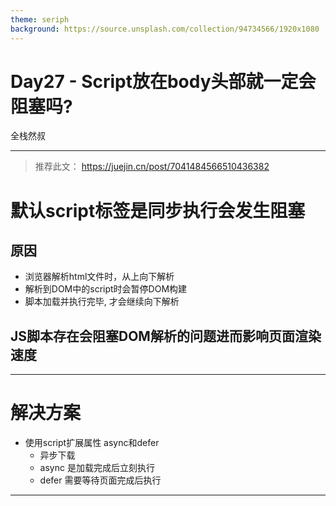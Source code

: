 ```yaml
---
theme: seriph
background: https://source.unsplash.com/collection/94734566/1920x1080
---
```


# Day27 - Script放在body头部就一定会阻塞吗?
全栈然叔

---

> 推荐此文： https://juejin.cn/post/7041484566510436382
# 默认script标签是同步执行会发生阻塞
## 原因
- 浏览器解析html文件时，从上向下解析
- 解析到DOM中的script时会暂停DOM构建
- 脚本加载并执行完毕, 才会继续向下解析

## JS脚本存在会阻塞DOM解析的问题进而影响页面渲染速度

---

# 解决方案
- 使用script扩展属性 async和defer
  - 异步下载
  - async 是加载完成后立刻执行
  - defer 需要等待页面完成后执行

---

# 







